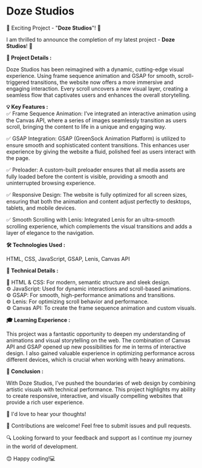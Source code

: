 # Doze Studios

🚀 Exciting Project - "<b>Doze Studios</b>"! 🎉

I am thrilled to announce the completion of my latest project - <b>Doze Studios</b>! 🌟

<b>🎯 Project Details : </b> <br>

Doze Studios has been reimagined with a dynamic, cutting-edge visual experience. Using frame sequence animation and GSAP for smooth, scroll-triggered transitions, the website now offers a more immersive and engaging interaction. Every scroll uncovers a new visual layer, creating a seamless flow that captivates users and enhances the overall storytelling.
<br>

<b>💡 Key Features : </b><br>
✅ Frame Sequence Animation: 
I’ve integrated an interactive animation using the Canvas API, where a series of images seamlessly transition as users scroll, bringing the content to life in a unique and engaging way.<br>

✅ GSAP Integration: GSAP (GreenSock Animation Platform) is utilized to ensure smooth and sophisticated content transitions. This enhances user experience by giving the website a fluid, polished feel as users interact with the page.<br>

✅ Preloader: A custom-built preloader ensures that all media assets are fully loaded before the content is visible, providing a smooth and uninterrupted browsing experience.<br>

✅ Responsive Design: The website is fully optimized for all screen sizes, ensuring that both the animation and content adjust perfectly to desktops, tablets, and mobile devices.<br>

✅ Smooth Scrolling with Lenis: Integrated Lenis for an ultra-smooth scrolling experience, which complements the visual transitions and adds a layer of elegance to the navigation.<br>

<b>🛠 Technologies Used : </b><br>

   HTML, CSS, JavaScript, GSAP, Lenis, Canvas API <br>

   <b>🧐 Technical Details : </b>
   
  🧩 HTML & CSS: For modern, semantic structure and sleek design.<br> 
  ⚙️ JavaScript: Used for dynamic interactions and scroll-based animations.<br>
  ⚙️ GSAP: For smooth, high-performance animations and transitions.<br>
  ⚙️ Lenis: For optimizing scroll behavior and performance.<br>
  ⚙️ Canvas API: To create the frame sequence animation and custom visuals.

<b>🎓 Learning Experience : </b><br>

This project was a fantastic opportunity to deepen my understanding of animations and visual storytelling on the web. The combination of Canvas API and GSAP opened up new possibilities for me in terms of interactive design. I also gained valuable experience in optimizing performance across different devices, which is crucial when working with heavy animations.

 <b>📝 Conclusion : </b>

With Doze Studios, I’ve pushed the boundaries of web design by combining artistic visuals with technical performance. This project highlights my ability to create responsive, interactive, and visually compelling websites that provide a rich user experience.

📢 I'd love to hear your thoughts!

🤝 Contributions are welcome! Feel free to submit issues and pull requests.

🔍 Looking forward to your feedback and support as I continue my journey in the world of development.

😊 Happy coding!💻
